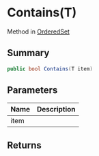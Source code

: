 # Contains(T)

Method in [OrderedSet](/api/csharp/yarn.compiler.upgrader.orderedset.md)

## Summary



```csharp
public bool Contains(T item)
```

## Parameters

|Name|Description|
|:---|:---|
|item||

## Returns



